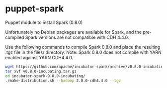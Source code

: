 puppet-spark
============

Puppet module to install Spark (0.8.0)


Unfortunately no Debian packages are available for Spark, and the pre-compiled Spark versions are not compatible with CDH 4.4.0.

Use the following commands to compile Spark 0.8.0 and place the resulting .tgz file in the files/ directory.
Note: Spark 0.8.0 does not compile with YARN enabled against YARN CDH4.4.0.

```bash
wget https://github.com/apache/incubator-spark/archive/v0.8.0-incubating.tar.gz
tar xvf v0.8.0-incubating.tar.gz
cd incubator-spark-0.8.0-incubating/
./make-distribution.sh --hadoop 2.0.0-cdh4.4.0 --tgz
```
